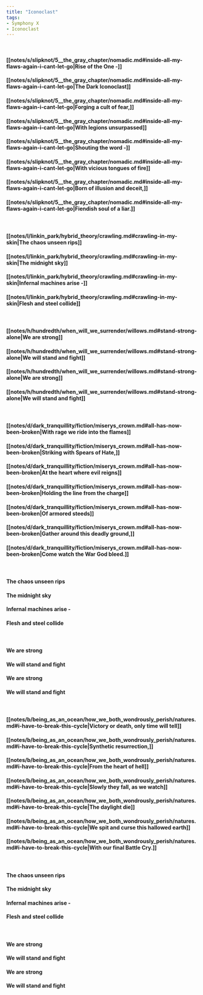 ```yaml
---
title: "Iconoclast"
tags:
- Symphony X
- Iconoclast
---
```

&nbsp;
#### [[notes/s/slipknot/5__the_gray_chapter/nomadic.md#inside-all-my-flaws-again-i-cant-let-go|Rise of the One -]]
#### [[notes/s/slipknot/5__the_gray_chapter/nomadic.md#inside-all-my-flaws-again-i-cant-let-go|The Dark Iconoclast]]
#### [[notes/s/slipknot/5__the_gray_chapter/nomadic.md#inside-all-my-flaws-again-i-cant-let-go|Forging a cult of fear,]]
#### [[notes/s/slipknot/5__the_gray_chapter/nomadic.md#inside-all-my-flaws-again-i-cant-let-go|With legions unsurpassed]]
#### [[notes/s/slipknot/5__the_gray_chapter/nomadic.md#inside-all-my-flaws-again-i-cant-let-go|Shouting the word -]]
#### [[notes/s/slipknot/5__the_gray_chapter/nomadic.md#inside-all-my-flaws-again-i-cant-let-go|With vicious tongues of fire]]
#### [[notes/s/slipknot/5__the_gray_chapter/nomadic.md#inside-all-my-flaws-again-i-cant-let-go|Born of illusion and deceit,]]
#### [[notes/s/slipknot/5__the_gray_chapter/nomadic.md#inside-all-my-flaws-again-i-cant-let-go|Fiendish soul of a liar.]]
&nbsp;
#### [[notes/l/linkin_park/hybrid_theory/crawling.md#crawling-in-my-skin|The chaos unseen rips]]
#### [[notes/l/linkin_park/hybrid_theory/crawling.md#crawling-in-my-skin|The midnight sky]]
#### [[notes/l/linkin_park/hybrid_theory/crawling.md#crawling-in-my-skin|Infernal machines arise -]]
#### [[notes/l/linkin_park/hybrid_theory/crawling.md#crawling-in-my-skin|Flesh and steel collide]]
&nbsp;
#### [[notes/h/hundredth/when_will_we_surrender/willows.md#stand-strong-alone|We are strong]]
#### [[notes/h/hundredth/when_will_we_surrender/willows.md#stand-strong-alone|We will stand and fight]]
#### [[notes/h/hundredth/when_will_we_surrender/willows.md#stand-strong-alone|We are strong]]
#### [[notes/h/hundredth/when_will_we_surrender/willows.md#stand-strong-alone|We will stand and fight]]
&nbsp;
#### [[notes/d/dark_tranquillity/fiction/miserys_crown.md#all-has-now-been-broken|With rage we ride into the flames]]
#### [[notes/d/dark_tranquillity/fiction/miserys_crown.md#all-has-now-been-broken|Striking with Spears of Hate,]]
#### [[notes/d/dark_tranquillity/fiction/miserys_crown.md#all-has-now-been-broken|At the heart where evil reigns]]
#### [[notes/d/dark_tranquillity/fiction/miserys_crown.md#all-has-now-been-broken|Holding the line from the charge]]
#### [[notes/d/dark_tranquillity/fiction/miserys_crown.md#all-has-now-been-broken|Of armored steeds]]
#### [[notes/d/dark_tranquillity/fiction/miserys_crown.md#all-has-now-been-broken|Gather around this deadly ground,]]
#### [[notes/d/dark_tranquillity/fiction/miserys_crown.md#all-has-now-been-broken|Come watch the War God bleed.]]
&nbsp;
#### The chaos unseen rips
#### The midnight sky
#### Infernal machines arise -
#### Flesh and steel collide
&nbsp;
#### We are strong
#### We will stand and fight
#### We are strong
#### We will stand and fight
&nbsp;
#### [[notes/b/being_as_an_ocean/how_we_both_wondrously_perish/natures.md#i-have-to-break-this-cycle|Victory or death, only time will tell]]
#### [[notes/b/being_as_an_ocean/how_we_both_wondrously_perish/natures.md#i-have-to-break-this-cycle|Synthetic resurrection,]]
#### [[notes/b/being_as_an_ocean/how_we_both_wondrously_perish/natures.md#i-have-to-break-this-cycle|From the heart of hell]]
#### [[notes/b/being_as_an_ocean/how_we_both_wondrously_perish/natures.md#i-have-to-break-this-cycle|Slowly they fall, as we watch]]
#### [[notes/b/being_as_an_ocean/how_we_both_wondrously_perish/natures.md#i-have-to-break-this-cycle|The daylight die]]
#### [[notes/b/being_as_an_ocean/how_we_both_wondrously_perish/natures.md#i-have-to-break-this-cycle|We spit and curse this hallowed earth]]
#### [[notes/b/being_as_an_ocean/how_we_both_wondrously_perish/natures.md#i-have-to-break-this-cycle|With our final Battle Cry.]]
&nbsp;
#### The chaos unseen rips
#### The midnight sky
#### Infernal machines arise -
#### Flesh and steel collide
&nbsp;
#### We are strong
#### We will stand and fight
#### We are strong
#### We will stand and fight
